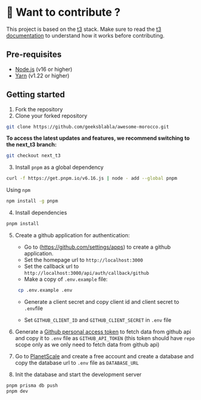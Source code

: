 # 🧐 Want to contribute ?

This project is based on the [t3](https://create.t3.gg/) stack. Make sure to read the [t3 documentation](https://t3.gg/docs/) to understand how it works before contributing.

## Pre-requisites

- [Node.js](https://nodejs.org/en/) (v16 or higher)
- [Yarn](https://yarnpkg.com/) (v1.22 or higher)

## Getting started

1. Fork the repository
2. Clone your forked repository

```bash
git clone https://github.com/geeksblabla/awesome-morocco.git
```

<b>To access the latest updates and features, we recommend switching to the next_t3 branch:</b>

```bash
git checkout next_t3
```

3. Install `pnpm` as a global dependency

```bash
curl -f https://get.pnpm.io/v6.16.js | node - add --global pnpm
```

Using `npm`

```bash
npm install -g pnpm
```

4. Install dependencies

```bash
pnpm install
```

5. Create a github application for authentication:

   - Go to (https://github.com/settings/apps) to create a github application.
   - Set the homepage url to `http://localhost:3000`
   - Set the callback url to `http://localhost:3000/api/auth/callback/github`
   - Make a copy of `.env.example` file:

   ```bash
    cp .env.example .env
   ```

   - Generate a client secret and copy client id and client secret to `.env`file

   - Set `GITHUB_CLIENT_ID` and `GITHUB_CLIENT_SECRET` in `.env` file

6. Generate a [Github personal access token](https://github.com/settings/tokens) to fetch data from github api and copy it to `.env` file as `GITHUB_API_TOKEN` (this token should have `repo` scope only as we only need to fetch data from github api)

7. Go to [PlanetScale](https://planetscale.com/) and create a free account and create a database and copy the database url to `.env` file as `DATABASE_URL`

8. Init the database and start the development server

```bash
pnpm prisma db push
pnpm dev
```
